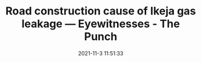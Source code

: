 ---
"title": "Road construction cause of Ikeja gas leakage — Eyewitnesses - The Punch"
"date": "2021-11-3 11:51:33"
"feed_name": "GOOGLENEWSCONSTRUCTION"
"feed_website": "https://news.google.com/search?q=construction%2Bincident&hl=en-US&gl=US&ceid=US:en"
"feed_rss": "https://news.google.com/rss/search?q=construction%2Bincident&hl=en-US&gl=US&ceid=US:en"
"link": "https://punchng.com/road-construction-cause-of-ikeja-gas-leakage-eyewitnesses/"
"source": "{'href': 'https://punchng.com', 'title': 'The Punch'}"
"file": "_posts/2021-1-1-245910f8ce54f4f068ab5cf44435ac89d1390c7d.md"
"accident": "1"
"drilling": "0"
"dead": "0"
"injured": "0"
"arrested": "0"
"place": "unknown place"
"where": "unknown site"
"causes": "unknown"
"place_uri": "unknown place"
---